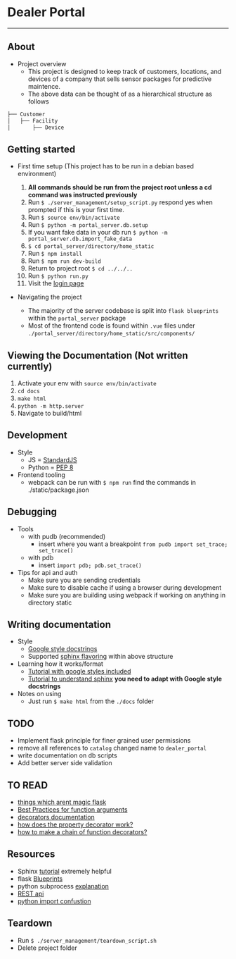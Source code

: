 # Dealer Portal

---

## About

* Project overview
  * This project is designed to keep track of customers, locations, and devices of a company that sells sensor packages for predictive maintence.
  * The above data can be thought of as a hierarchical structure as follows

```bash
├── Customer
│   ├── Facility
│       ├── Device
```

## Getting started

* First time setup (This project has to be run in a debian based environment)
  1. **All commands should be run from the project root unless a cd command was instructed previously**
  2. Run `$ ./server_management/setup_script.py` respond yes when prompted if this is your first time.
  3. Run `$ source env/bin/activate`
  4. Run `$ python -m portal_server.db.setup`
  5. If you want fake data in your db run `$ python -m portal_server.db.import_fake_data`
  6. `$ cd portal_server/directory/home_static`
  7. Run `$ npm install`
  8. Run `$ npm run dev-build`
  9. Return to project root `$ cd ../../..`
  10. Run `$ python run.py`
  11. Visit the [login page](http://localhost:8000/login/)

* Navigating the project
  * The majority of the server codebase is split into `flask blueprints` within the `portal_server` package
  * Most of the frontend code is found within `.vue` files under `./portal_server/directory/home_static/src/components/`

## Viewing the Documentation (Not written currently)

1. Activate your env with `source env/bin/activate`
2. `cd docs`
3. `make html`
4. `python -m http.server`
5. Navigate to build/html

## Development

* Style
  * JS = [StandardJS](https://standardjs.com/)
  * Python = [PEP 8](https://www.python.org/dev/peps/pep-0008/)
* Frontend tooling
  * webpack can be run with `$ npm run` find the commands in ./static/package.json

## Debugging

* Tools
  * with pudb (recommended)
    * insert where you want a breakpoint `from pudb import set_trace; set_trace()`
  * with pdb
    * insert `import pdb; pdb.set_trace()`
* Tips for api and auth
  * Make sure you are sending credentials
  * Make sure to disable cache if using a browser during development
  * Make sure you are building using webpack if working on anything in directory static

## Writing documentation

* Style
  * [Google style docstrings](https://google.github.io/styleguide/pyguide.html?showone=Comments#Comments)
  * Supported [sphinx flavoring](http://www.sphinx-doc.org/en/stable/ext/example_google.html) within above structure
* Learning how it works/format
  * [Tutorial with google styles included](https://pythonhosted.org/an_example_pypi_project/sphinx.html#full-code-example)
  * [Tutorial to understand sphinx](https://media.readthedocs.org/pdf/brandons-sphinx-tutorial/latest/brandons-sphinx-tutorial.pdf) **you need to adapt with Google style docstrings**
* Notes on using
  * Just run `$ make html` from the `./docs` folder


## TODO

* Implement flask principle for finer grained user permissions
* remove all references to `catalog` changed name to `dealer_portal`
* write documentation on db scripts
* Add better server side validation

## TO READ

* [things which arent magic flask](https://ains.co/blog/things-which-arent-magic-flask-part-1.html)
* [Best Practices for function arguments](http://www.informit.com/articles/article.aspx?p=2314818)
* [decorators documentation](https://docs.python.org/3/reference/compound_stmts.html#function-definitions)
* [how does the property decorator work?](https://stackoverflow.com/questions/17330160/how-does-the-property-decorator-work)
* [how to make a chain of function decorators?](https://stackoverflow.com/a/1594484/6879253)

## Resources

* Sphinx [tutorial](https://media.readthedocs.org/pdf/brandons-sphinx-tutorial/latest/brandons-sphinx-tutorial.pdf) extremely helpful
* flask [Blueprints](https://books.google.com/books/about/Flask_Blueprints.html?id=SfSoCwAAQBAJ&printsec=frontcover&source=kp_read_button#v=onepage&q&f=true)
* python subprocess [explanation](http://www.codecalamity.com/run-subprocess-run/)
* [REST api](http://www.restapitutorial.com)
* [python import confustion](http://effbot.org/zone/import-confusion.htm)

## Teardown

* Run `$ ./server_management/teardown_script.sh`
* Delete project folder